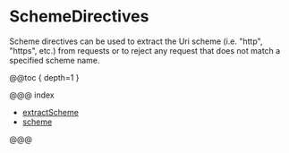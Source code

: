 <a id="schemedirectives"></a>
# SchemeDirectives

Scheme directives can be used to extract the Uri scheme (i.e. "http", "https", etc.)
from requests or to reject any request that does not match a specified scheme name.

@@toc { depth=1 }

@@@ index

* [extractScheme](extractScheme.md)
* [scheme](scheme.md)

@@@